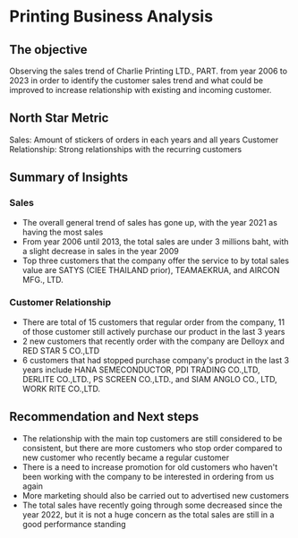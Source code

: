 # Printing Business Analysis



## The objective
Observing the sales trend of Charlie Printing LTD., PART. from year 2006 to 2023 in order to identify the customer sales trend 
and what could be improved to increase relationship with existing and incoming customer.

## North Star Metric
Sales: Amount of stickers of orders in each years and all years 
Customer Relationship: Strong relationships with the recurring customers

## Summary of Insights 
### Sales
* The overall general trend of sales has gone up, with the year 2021 as having the most sales
* From year 2006 until 2013, the total sales are under 3 millions baht, with a slight decrease in sales in the year 2009
* Top three customers that the company offer the service to by total sales value are SATYS (CIEE THAILAND prior), TEAMAEKRUA, and AIRCON MFG., LTD.
  
### Customer Relationship
* There are total of 15 customers that regular order from the company, 11 of those customer still actively purchase our product in the last 3 years
* 2 new customers that recently order with the company are Delloyx and RED STAR 5 CO.,LTD
* 6 customers that had stopped purchase company's product in the last 3 years include HANA SEMECONDUCTOR, PDI TRADING CO.,LTD, DERLITE CO.,LTD., PS SCREEN CO.,LTD., and SIAM ANGLO CO., LTD, WORK RITE CO.,LTD.


## Recommendation and Next steps
* The relationship with the main top customers are still considered to be consistent, but there are more customers who stop order compared to new customer who recently became 
a regular customer
* There is a need to increase promotion for old customers who haven't been working with the company to be interested in ordering from us again
* More marketing should also be carried out to advertised new customers 
* The total sales have recently going through some decreased since the year 2022, but it is not a huge concern as the total sales are still in a good performance standing 

